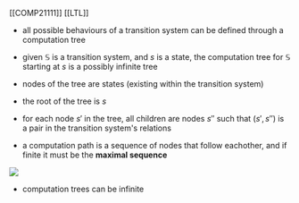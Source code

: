 [[COMP21111]]
[[LTL]]

- all possible behaviours of a transition system can be defined through a computation tree

- given $\mathbb{S}$ is a transition system, and $s$ is a state, the computation tree for $\mathbb{S}$ starting at $s$ is a possibly infinite tree
- nodes of the tree are states (existing within the transition system)
- the root of the tree is $s$
- for each node $s'$ in the tree, all children are nodes $s''$ such that $(s',s'')$ is a pair in the transition system's relations

- a computation path is a sequence of nodes that follow eachother, and if finite it must be the **maximal sequence**

![](https://i.imgur.com/rOFotf7.png)


- computation trees can be infinite